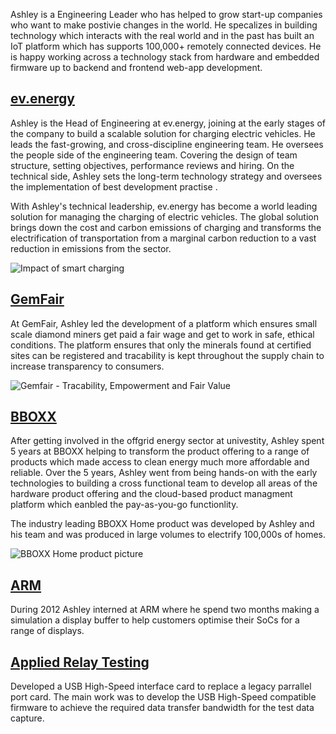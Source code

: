 Ashley is a Engineering Leader who has helped to grow start-up companies who want to make postivie changes in the world. He specalizes in building technology which interacts with the real world and in the past has built an IoT platform which has supports 100,000+ remotely connected devices. He is happy working across a technology stack from hardware and embedded firmware up to backend and frontend web-app development.

## [ev.energy](https://ev.energy)
Ashley is the Head of Engineering at ev.energy, joining at the early stages of the company to build a scalable solution for charging electric vehicles. He leads the fast-growing, and cross-discipline engineering team. He oversees the people side of the engineering team. Covering the design of team structure, setting objectives, performance reviews and hiring. On the technical side, Ashley sets the long-term technology strategy and oversees the implementation of best development practise .  

With Ashley's technical leadership, ev.energy has become a world leading solution for managing the charging of electric vehicles. The global solution brings down the cost and carbon emissions of charging and transforms the electrification of  transportation from a marginal carbon reduction to a vast reduction in emissions from the sector.

![Impact of smart charging](/img/smart-charging.jpg)


## [GemFair](https://gemfair.com/)
At GemFair, Ashley led the development of a platform which ensures small scale diamond miners get paid a fair wage and get to work in safe, ethical conditions. The platform ensures that only the minerals found at certified sites can be registered and tracability is kept throughout the supply chain to increase transparency to consumers.

![Gemfair - Tracability, Empowerment and Fair Value](/img/gemfair.jpg)

## [BBOXX](https://bboxx.com)
After getting involved in the offgrid energy sector at univestity, Ashley spent 5 years at BBOXX helping to transform the product offering to a range of products which made access to clean energy much more affordable and reliable. Over the 5 years, Ashley went from being hands-on with the early technologies to building a cross functional team to develop all areas of the hardware product offering and the cloud-based product managment platform which eanbled the pay-as-you-go functionlity.

The industry leading BBOXX Home product was developed by Ashley and his team and was produced in large volumes to electrify 100,000s of homes.

![BBOXX Home product picture](/img/bboxx-home.jpg)


## [ARM](https://www.arm.com/)
During 2012 Ashley interned at ARM where he spend two months making a simulation a display buffer to help customers optimise their SoCs for a range of displays.

## [Applied Relay Testing](http://www.appliedrelaytesting.co.uk/)
Developed a USB High-Speed interface card to replace a legacy parrallel port card. The main work was to develop the USB High-Speed compatible firmware to achieve the required data transfer bandwidth for the test data capture.
